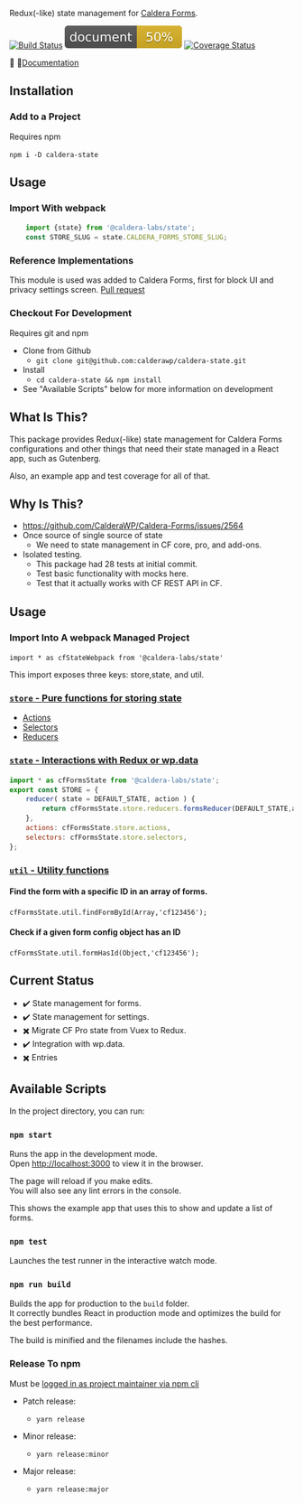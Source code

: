 Redux(-like) state management for [Caldera Forms](https://github.com/calderawp/caldera-forms).


[![Build Status](https://travis-ci.org/CalderaWP/caldera-state.svg?branch=master)](https://travis-ci.org/CalderaWP/caldera-state)
[![Documentation Status](./docs/badge.svg)](https://calderalabs.org/caldera-state/source.html)
[![Coverage Status](https://coveralls.io/repos/github/CalderaWP/caldera-state/badge.svg?branch=master)](https://coveralls.io/github/CalderaWP/caldera-state?branch=master)


🌋 👀[Documentation](https://calderalabs.org/caldera-state/)
## Installation
### Add to a Project
Requires npm

`npm i -D caldera-state`

## Usage
### Import With webpack
```js
    import {state} from '@caldera-labs/state';
    const STORE_SLUG = state.CALDERA_FORMS_STORE_SLUG;
```

### Reference Implementations
This module is used was added to Caldera Forms, first for block UI and privacy settings screen. [Pull request](https://github.com/CalderaWP/Caldera-Forms/pull/2611)

### Checkout For Development
Requires git and npm

* Clone from Github
    - `git clone git@github.com:calderawp/caldera-state.git`
* Install
    - `cd caldera-state && npm install`
* See "Available Scripts" below for more information on development

## What Is This?
This package provides Redux(-like) state management for Caldera Forms configurations and other things that need their state managed in a React app, such as Gutenberg.

Also, an example app and test coverage for all of that.

## Why Is This?
* https://github.com/CalderaWP/Caldera-Forms/issues/2564
* Once source of single source of state
    - We need to state management in CF core, pro, and add-ons.
* Isolated testing.
    - This package had 28 tests at initial commit.
    - Test basic functionality with mocks here.
    - Test that it actually works with CF REST API in CF.


## Usage
### Import Into A webpack Managed Project

`import * as cfStateWebpack from '@caldera-labs/state'`

This import exposes three keys: store,state, and util.
### [`store` - Pure functions for storing state](http://calderalabs.org/caldera-state/identifiers.html#store)
* [Actions]()
* [Selectors]()
* [Reducers]()

### [`state` - Interactions with Redux or wp.data](http://calderalabs.org/caldera-state/identifiers.html#state)
```js
import * as cfFormsState from '@caldera-labs/state';
export const STORE = {
    reducer( state = DEFAULT_STATE, action ) {
        return cfFormsState.store.reducers.formsReducer(DEFAULT_STATE,action);
    },
    actions: cfFormsState.store.actions,
    selectors: cfFormsState.store.selectors,
};

```


### [`util` - Utility functions](http://calderalabs.org/caldera-state/identifiers.html#util)

#### Find the form with a specific ID in an array of forms.
`cfFormsState.util.findFormById(Array,'cf123456');`

#### Check if a  given form config object has an ID
`cfFormsState.util.formHasId(Object,'cf123456');`

## Current Status
* ✔️ State management for forms.
* ✔️ State management for settings.
* ✖️ Migrate CF Pro state from Vuex to Redux.
* ✔️ Integration with wp.data. 
* ✖️ Entries

## Available Scripts

In the project directory, you can run:

### `npm start`

Runs the app in the development mode.<br>
Open [http://localhost:3000](http://localhost:3000) to view it in the browser.

The page will reload if you make edits.<br>
You will also see any lint errors in the console.

This shows the example app that uses this to show and update a list of forms.

### `npm test`

Launches the test runner in the interactive watch mode.<br>

### `npm run build`

Builds the app for production to the `build` folder.<br>
It correctly bundles React in production mode and optimizes the build for the best performance.

The build is minified and the filenames include the hashes.<br>


### Release To npm
Must be [logged in as project maintainer via npm cli](https://docs.npmjs.com/cli/adduser)

* Patch release:
    - `yarn release`

* Minor release:
    - `yarn release:minor`

* Major release:
    - `yarn release:major`
